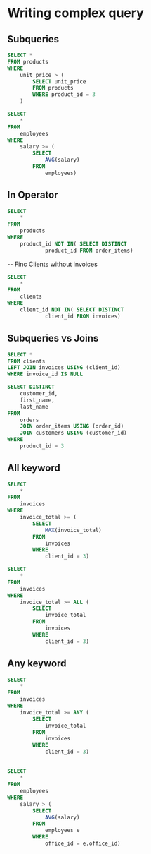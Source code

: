 # Writing complex query

## Subqueries

```sql
SELECT *
FROM products
WHERE
	unit_price > (
		SELECT unit_price
		FROM products
		WHERE product_id = 3
    )
```

```sql
SELECT
	*
FROM
	employees
WHERE
	salary >= (
		SELECT
			AVG(salary)
		FROM
			employees)
```

## In Operator

```sql
SELECT
	*
FROM
	products
WHERE
	product_id NOT IN( SELECT DISTINCT
			product_id FROM order_items)
```

-- Finc Clients without invoices

```sql
SELECT
	*
FROM
	clients
WHERE
	client_id NOT IN( SELECT DISTINCT
			client_id FROM invoices)
```

## Subqueries vs Joins

```sql
SELECT *
FROM clients
LEFT JOIN invoices USING (client_id)
WHERE invoice_id IS NULL
```

```sql
SELECT DISTINCT
	customer_id,
	first_name,
	last_name
FROM
	orders
	JOIN order_items USING (order_id)
	JOIN customers USING (customer_id)
WHERE
	product_id = 3
```

## All keyword

```sql
SELECT
	*
FROM
	invoices
WHERE
	invoice_total >= (
		SELECT
			MAX(invoice_total)
		FROM
			invoices
		WHERE
			client_id = 3)
```

```sql
SELECT
	*
FROM
	invoices
WHERE
	invoice_total >= ALL (
		SELECT
			invoice_total
		FROM
			invoices
		WHERE
			client_id = 3)
```

## Any keyword

```sql
SELECT
	*
FROM
	invoices
WHERE
	invoice_total >= ANY (
		SELECT
			invoice_total
		FROM
			invoices
		WHERE
			client_id = 3)
```

##

```sql
SELECT
	*
FROM
	employees
WHERE
	salary > (
		SELECT
			AVG(salary)
		FROM
			employees e
		WHERE
			office_id = e.office_id)
```
